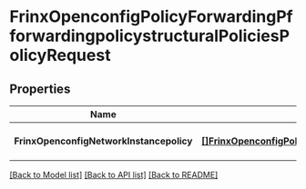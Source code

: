 # FrinxOpenconfigPolicyForwardingPfforwardingpolicystructuralPoliciesPolicyRequest

## Properties
Name | Type | Description | Notes
------------ | ------------- | ------------- | -------------
**FrinxOpenconfigNetworkInstancepolicy** | [**[]FrinxOpenconfigPolicyForwardingPfforwardingpolicystructuralPoliciesPolicy**](frinx.openconfig.policy.forwarding.pfforwardingpolicystructural.policies.Policy.md) |  | [optional] [default to null]

[[Back to Model list]](../README.md#documentation-for-models) [[Back to API list]](../README.md#documentation-for-api-endpoints) [[Back to README]](../README.md)


